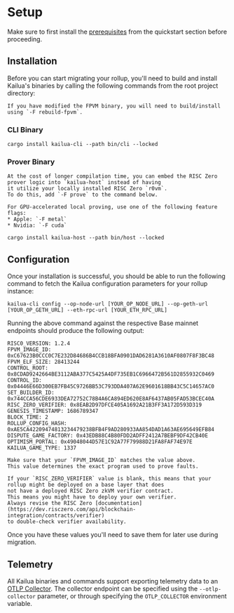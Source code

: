 # Setup

Make sure to first install the [prerequisites](quickstart.md#prerequisites) from the quickstart
section before proceeding.

## Installation

Before you can start migrating your rollup, you'll need to build and install Kailua's binaries by calling the following
commands from the root project directory:

```admonish tip
If you have modified the FPVM binary, you will need to build/install using `-F rebuild-fpvm`.
```

### CLI Binary
```shell
cargo install kailua-cli --path bin/cli --locked
```

### Prover Binary
```admonish info
At the cost of longer compilation time, you can embed the RISC Zero prover logic into `kailua-host` instead of having 
it utilize your locally installed RISC Zero `r0vm`.
To do this, add `-F prove` to the command below.
```

```admonish tip
For GPU-accelerated local proving, use one of the following feature flags:
* Apple: `-F metal`
* Nvidia: `-F cuda`
```

```shell
cargo install kailua-host --path bin/host --locked
```


## Configuration

Once your installation is successful, you should be able to run the following command to fetch the Kailua configuration
parameters for your rollup instance:

```shell
kailua-cli config --op-node-url [YOUR_OP_NODE_URL] --op-geth-url [YOUR_OP_GETH_URL] --eth-rpc-url [YOUR_ETH_RPC_URL]
```

Running the above command against the respective Base mainnet endpoints should produce the following output:
```
RISC0_VERSION: 1.2.4
FPVM_IMAGE_ID: 0xC67623B0CCC0C7E232D84686B4CCB18BFA0901DAD6281A3610AF0807F8F3BC48
FPVM_ELF_SIZE: 28413244
CONTROL_ROOT: 0x8CDAD9242664BE3112ABA377C5425A4DF735EB1C6966472B561D2855932C0469
CONTROL_ID: 0x04446E66D300EB7FB45C9726BB53C793DDA407A62E9601618BB43C5C14657AC0
SET_BUILDER_ID: 0x744CCA56CDE6933DEA72752C78B4A6CA894ED620E8AF6437AB05FAD53BCEC40A
RISC_ZERO_VERIFIER: 0x8EAB2D97DFCE405A1692A21B3FF3A172D593D319
GENESIS_TIMESTAMP: 1686789347
BLOCK_TIME: 2
ROLLUP_CONFIG_HASH: 0xAE5CA42209474813234479238BFB4F9AD280933AA854DAD1A63AE695649EFB84
DISPUTE_GAME_FACTORY: 0x43EDB88C4B80FDD2ADFF2412A7BEBF9DF42CB40E
OPTIMISM_PORTAL: 0x49048044D57E1C92A77F79988D21FA8FAF74E97E
KAILUA_GAME_TYPE: 1337
```

```admonish warning
Make sure that your `FPVM_IMAGE_ID` matches the value above.
This value determines the exact program used to prove faults.
```

```admonish note
If your `RISC_ZERO_VERIFIER` value is blank, this means that your rollup might be deployed on a base layer that does
not have a deployed RISC Zero zkVM verifier contract.
This means you might have to deploy your own verifier.
Always revise the RISC Zero [documentation](https://dev.risczero.com/api/blockchain-integration/contracts/verifier)
to double-check verifier availability.
```

Once you have these values you'll need to save them for later use during migration.

## Telemetry

All Kailua binaries and commands support exporting telemetry data to an
[OTLP Collector](https://opentelemetry.io/docs/collector/).
The collector endpoint can be specified using the `--otlp-collector` parameter, or through specifying the
`OTLP_COLLECTOR` environment variable.
